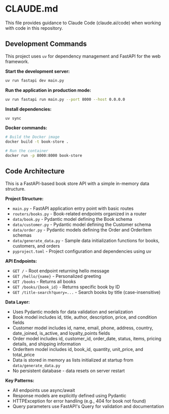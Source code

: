 # CLAUDE.md

This file provides guidance to Claude Code (claude.ai/code) when working with code in this repository.

## Development Commands

This project uses `uv` for dependency management and FastAPI for the web framework.

**Start the development server:**
```bash
uv run fastapi dev main.py
```

**Run the application in production mode:**
```bash
uv run fastapi run main.py --port 8000 --host 0.0.0.0
```

**Install dependencies:**
```bash
uv sync
```

**Docker commands:**
```bash
# Build the Docker image
docker build -t book-store .

# Run the container
docker run -p 8000:8000 book-store
```

## Code Architecture

This is a FastAPI-based book store API with a simple in-memory data structure.

**Project Structure:**
- `main.py` - FastAPI application entry point with basic routes
- `routers/books.py` - Book-related endpoints organized in a router
- `data/book.py` - Pydantic model defining the Book schema
- `data/customer.py` - Pydantic model defining the Customer schema
- `data/order.py` - Pydantic models defining the Order and OrderItem schemas
- `data/generate_data.py` - Sample data initialization functions for books, customers, and orders
- `pyproject.toml` - Project configuration and dependencies using uv

**API Endpoints:**
- `GET /` - Root endpoint returning hello message
- `GET /hello/{name}` - Personalized greeting
- `GET /books` - Returns all books
- `GET /books/{book_id}` - Returns specific book by ID
- `GET /title-search?query=...` - Search books by title (case-insensitive)

**Data Layer:**
- Uses Pydantic models for data validation and serialization
- Book model includes id, title, author, description, price, and condition fields
- Customer model includes id, name, email, phone, address, country, date_joined, is_active, and loyalty_points fields
- Order model includes id, customer_id, order_date, status, items, pricing details, and shipping information
- OrderItem model includes id, book_id, quantity, unit_price, and total_price
- Data is stored in memory as lists initialized at startup from `data/generate_data.py`
- No persistent database - data resets on server restart

**Key Patterns:**
- All endpoints use async/await
- Response models are explicitly defined using Pydantic
- HTTPException for error handling (e.g., 404 for book not found)
- Query parameters use FastAPI's Query for validation and documentation